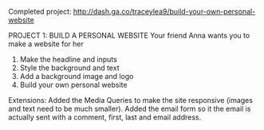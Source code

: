 Completed project: http://dash.ga.co/traceylea9/build-your-own-personal-website

PROJECT 1: BUILD A PERSONAL WEBSITE
Your friend Anna wants you to make a website for her
1. Make the headline and inputs
2. Style the background and text
3. Add a background image and logo
4. Build your own personal website

Extensions:
Added the Media Queries to make the site responsive (images and text need to be much smaller).
Added the email form so it the email is actually sent with a comment, first, last and email address. 
